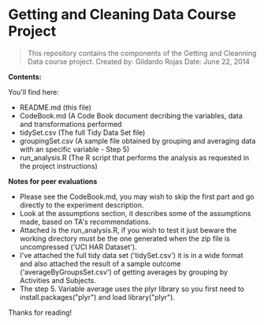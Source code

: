 Getting and Cleaning Data Course Project
======================
> This repository contains the components of the Getting and Cleanning Data course project.
> Created by: Gildardo Rojas
> Date: June 22, 2014

**Contents:**

  You'll find here: 
  - README.md (this file)
  - CodeBook.md (A Code Book document decribing the variables, data and transformations performed
  - tidySet.csv (The full Tidy Data Set file)
  - groupingSet.csv (A sample file obtained by grouping and averaging data with an specific variable - Step 5)
  - run_analysis.R (The R script that performs the analysis as requested in the project instructions)
  
**Notes for peer evaluations**

* Please see the CodeBook.md, you may wish to skip the first part and go directly to the experiment description.
* Look at the assumptions section, it describes some of the assumptions made, based on TA's recommendations.
* Attached is the run_analysis.R, if you wish to test it just beware the working directory must be the one generated when the zip file is uncompressed ('UCI HAR Dataset').
* I've attached the full tidy data set ('tidySet.csv') it is in a wide format and also attached the result of a sample outcome ('averageByGroupsSet.csv') of getting averages by grouping by Activities and Subjects.
* The step 5. Variable average uses the plyr library so you first need to install.packages("plyr") and load library("plyr").

Thanks for reading!